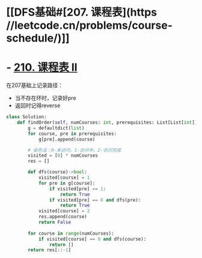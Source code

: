 # [[DFS基础#[207. 课程表](https //leetcode.cn/problems/course-schedule/)]]

# - [210. 课程表 II](https://leetcode.cn/problems/course-schedule-ii/)
在207基础上记录路径：
- 当不存在环时，记录好pre
- 返回时记得reverse
```python fold
class Solution:
    def findOrder(self, numCourses: int, prerequisites: List[List[int]]) -> List[int]:
        g = defaultdict(list)
        for course, pre in prerequisites:
            g[pre].append(course)

        # 染色法：0-未访问，1-访问中，2-访问完成
        visited = [0] * numCourses
        res = []

        def dfs(course)->bool:
            visited[course] = 1
            for pre in g[course]:
                if visited[pre] == 1:
                    return True
                if visited[pre] == 0 and dfs(pre):
                    return True
            visited[course] = 2
            res.append(course)
            return False
        
        for course in range(numCourses):
            if visited[course] == 0 and dfs(course):
                return []
        return res[::-1]
```

